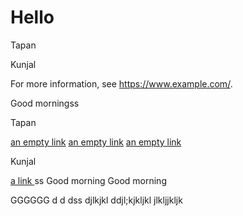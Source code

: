 # Hello
Tapan

Kunjal

For more information, see https://www.example.com/.

Good morningss 

Tapan

[an empty link]() [an empty link]() [an empty link]()

Kunjal

[ a link ](https://www.example.com/)
ss
Good morning  Good morning 


GGGGGG
d
d
dss
djlkjkl
ddjl;kjkljkl 
jlkljjkljk
